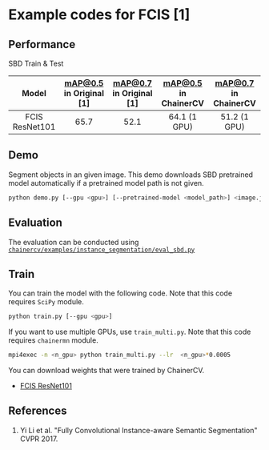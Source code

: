 # Example codes for FCIS [1]

## Performance
SBD Train & Test

| Model | mAP@0.5 in Original [1] | mAP@0.7 in Original [1] | mAP@0.5 in ChainerCV | mAP@0.7 in ChainerCV |
|:-:|:-:|:-:|:-:|:-:|
| FCIS ResNet101| 65.7 | 52.1 | 64.1 (1 GPU) | 51.2 (1 GPU) |

## Demo
Segment objects in an given image. This demo downloads SBD pretrained model automatically if a pretrained model path is not given.

```bash
python demo.py [--gpu <gpu>] [--pretrained-model <model_path>] <image.jpg>
```

## Evaluation
The evaluation can be conducted using [`chainercv/examples/instance_segmentation/eval_sbd.py`](https://github.com/chainer/chainercv/blob/master/examples/instance_segmentation)

## Train
You can train the model with the following code.
Note that this code requires `SciPy` module.

```bash
python train.py [--gpu <gpu>]
```

If you want to use multiple GPUs, use `train_multi.py`.
Note that this code requires `chainermn` module.

```bash
mpi4exec -n <n_gpu> python train_multi.py --lr  <n_gpu>*0.0005

```
You can download weights that were trained by ChainerCV.
- [FCIS ResNet101](https://chainercv-models.preferred.jp/fcis_resnet101_sbd_trained_2018_06_18.npz)

## References
1. Yi Li et al. "Fully Convolutional Instance-aware Semantic Segmentation" CVPR 2017.

